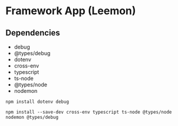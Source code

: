 # Framework App (Leemon)

## Dependencies

- debug
- @types/debug
- dotenv
- cross-env
- typescript
- ts-node
- @types/node
- nodemon

```
npm install dotenv debug
```

```
npm install --save-dev cross-env typescript ts-node @types/node nodemon @types/debug
```
